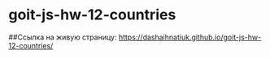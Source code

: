 # goit-js-hw-12-countries

##Ссылка на живую страницу: https://dashaihnatiuk.github.io/goit-js-hw-12-countries/
